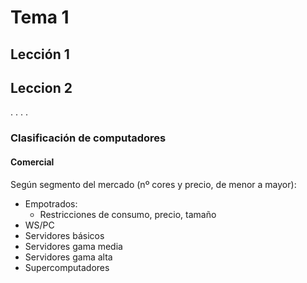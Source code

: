 # Tema 1

## Lección 1

## Leccion 2
.
.
.
.
### Clasificación de computadores

#### Comercial
Según segmento del mercado (nº cores y precio, de menor a mayor):
  - Empotrados:
    - Restricciones de consumo, precio, tamaño
  - WS/PC
  - Servidores básicos
  - Servidores gama media
  - Servidores gama alta
  - Supercomputadores
